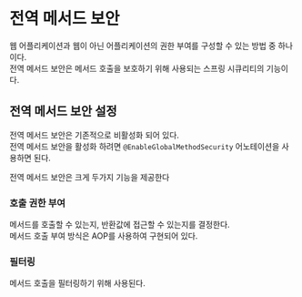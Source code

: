 # 전역 메서드 보안

웹 어플리케이션과 웹이 아닌 어플리케이션의 권한 부여를 구성할 수 있는 방법 중 하나이다.\
전역 메서드 보안은 메서드 호출을 보호하기 위해 사용되는 스프링 시큐리티의 기능이다.

## 전역 메서드 보안 설정

전역 메서드 보안은 기존적으로 비활성화 되어 있다.\
전역 메서드 보안을 활성화 하려면 `@EnableGlobalMethodSecurity` 어노테이션을 사용하면 된다.

전역 메서드 보안은 크게 두가지 기능을 제공한다
### 호출 권한 부여 

메서드를 호출할 수 있는지, 반환값에 접근할 수 있는지를 결정한다.\
메서드 호출 부여 방식은 AOP를 사용하여 구현되어 있다.

### 필터링 

메서드 호출을 필터링하기 위해 사용된다.

#
